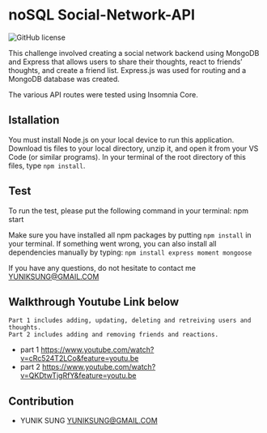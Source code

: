 # noSQL Social-Network-API

  ![GitHub license](https://img.shields.io/badge/license-MIT-blue.svg)


This challenge involved creating a social network backend using MongoDB and Express that allows users to share their thoughts, react to friends’ thoughts, and create a friend list. Express.js was used for routing and a MongoDB database was created.

The various API routes were tested using Insomnia Core.

## Istallation

You must install Node.js on your local device to run this application. 
Download tis files to your local directory, unzip it, and open it from your VS Code (or similar programs).
In your terminal of the root directory of this files, type `npm install`. 

## Test
To run the test, please put the following command in your terminal: npm start

Make sure you have installed all npm packages by putting `npm install` in your terminal.
If something went wrong, you can also install all dependencies manually by typing:
    `npm install express moment mongoose`

If you have any questions, do not hesitate to contact me <YUNIKSUNG@GMAIL.COM>


## Walkthrough Youtube Link below

    Part 1 includes adding, updating, deleting and retreiving users and thoughts.
    Part 2 includes adding and removing friends and reactions. 

* part 1
    https://www.youtube.com/watch?v=cRc524T2LCo&feature=youtu.be
* part 2
    https://www.youtube.com/watch?v=QKDtwTjgRfY&feature=youtu.be

## Contribution
- YUNIK SUNG <YUNIKSUNG@GMAIL.COM>